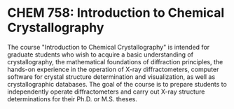 # CHEM 758: Introduction to Chemical Crystallography

The course "Introduction to Chemical Crystallography" is intended for graduate students who wish to acquire a basic understanding of crystallography, the mathematical foundations of diffraction principles, the hands-on experience in the operation of X-ray diffractometers, computer software for crystal structure determination and visualization, as well as crystallographic databases. The goal of the course is to prepare students to independently operate diffractometers and carry out X-ray structure determinations for their Ph.D. or M.S. theses.